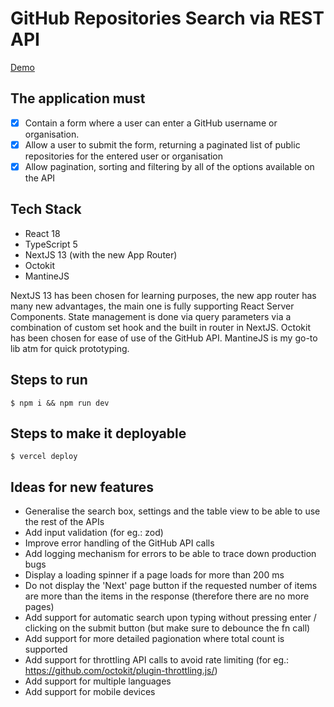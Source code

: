 # GitHub Repositories Search via REST API

[Demo](https://github-repos-three-beige.vercel.app/?type=org&searchTerm=google&page=1&sortBy=&sortDirection=&filterFor=all&itemsPerPage=10)

## The application must

- [x] Contain a form where a user can enter a GitHub username or organisation.
- [x] Allow a user to submit the form, returning a paginated list of public repositories for the entered user or organisation
- [x] Allow pagination, sorting and filtering by all of the options available on the API

## Tech Stack

- React 18
- TypeScript 5
- NextJS 13 (with the new App Router)
- Octokit
- MantineJS

NextJS 13 has been chosen for learning purposes, the new app router has many new advantages, the main one is fully supporting React Server Components. State management is done via query parameters via a combination of custom set hook and the built in router in NextJS. Octokit has been chosen for ease of use of the GitHub API. MantineJS is my go-to lib atm for quick prototyping.

## Steps to run

`$ npm i && npm run dev`

## Steps to make it deployable

`$ vercel deploy`

## Ideas for new features

- Generalise the search box, settings and the table view to be able to use the rest of the APIs
- Add input validation (for eg.: zod)
- Improve error handling of the GitHub API calls
- Add logging mechanism for errors to be able to trace down production bugs
- Display a loading spinner if a page loads for more than 200 ms
- Do not display the 'Next' page button if the requested number of items are more than the items in the response (therefore there are no more pages)
- Add support for automatic search upon typing without pressing enter / clicking on the submit button (but make sure to debounce the fn call)
- Add support for more detailed pagionation where total count is supported
- Add support for throttling API calls to avoid rate limiting (for eg.: https://github.com/octokit/plugin-throttling.js/)
- Add support for multiple languages
- Add support for mobile devices
